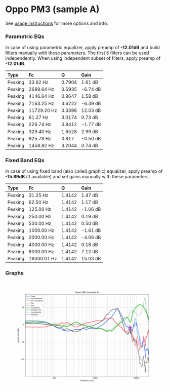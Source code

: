 # Oppo PM3 (sample A)
See [usage instructions](https://github.com/jaakkopasanen/AutoEq#usage) for more options and info.

### Parametric EQs
In case of using parametric equalizer, apply preamp of **-12.01dB** and build filters manually
with these parameters. The first 5 filters can be used independently.
When using independent subset of filters, apply preamp of **-12.01dB**.

| Type    | Fc          |      Q | Gain     |
|:--------|:------------|:-------|:---------|
| Peaking | 33.62 Hz    | 0.7904 | 1.61 dB  |
| Peaking | 2689.64 Hz  | 0.5935 | -6.74 dB |
| Peaking | 4146.64 Hz  | 0.8647 | 1.58 dB  |
| Peaking | 7163.25 Hz  | 3.6222 | -6.39 dB |
| Peaking | 11729.20 Hz | 0.3398 | 12.03 dB |
| Peaking | 61.27 Hz    | 3.0174 | 0.73 dB  |
| Peaking | 226.74 Hz   | 0.8412 | -1.77 dB |
| Peaking | 329.40 Hz   | 1.6528 | 2.99 dB  |
| Peaking | 925.78 Hz   | 0.817  | -0.50 dB |
| Peaking | 1458.82 Hz  | 3.2044 | 0.74 dB  |

### Fixed Band EQs
In case of using fixed band (also called graphic) equalizer, apply preamp of **-15.89dB**
(if available) and set gains manually with these parameters.

| Type    | Fc          |      Q | Gain     |
|:--------|:------------|:-------|:---------|
| Peaking | 31.25 Hz    | 1.4142 | 1.47 dB  |
| Peaking | 62.50 Hz    | 1.4142 | 1.17 dB  |
| Peaking | 125.00 Hz   | 1.4142 | -1.06 dB |
| Peaking | 250.00 Hz   | 1.4142 | 0.19 dB  |
| Peaking | 500.00 Hz   | 1.4142 | 0.50 dB  |
| Peaking | 1000.00 Hz  | 1.4142 | -1.61 dB |
| Peaking | 2000.00 Hz  | 1.4142 | -4.06 dB |
| Peaking | 4000.00 Hz  | 1.4142 | 0.18 dB  |
| Peaking | 8000.00 Hz  | 1.4142 | 7.12 dB  |
| Peaking | 16000.01 Hz | 1.4142 | 15.03 dB |

### Graphs
![](./Oppo%20PM3%20(sample%20A).png)